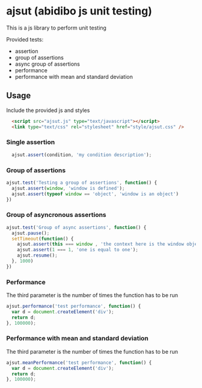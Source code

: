 ajsut (abidibo js unit testing)
===============================

This is a js library to perform unit testing

Provided tests:

- assertion
- group of assertions
- async group of assertions
- performance
- performance with mean and standard deviation

Usage
--------------------------------

Include the provided js and styles

```html
  <script src="ajsut.js" type="text/javascript"></script>   
  <link type="text/css" rel="stylesheet" href="style/ajsut.css" />
```

### Single assertion
```js
  ajsut.assert(condition, 'my condition description');
```

### Group of assertions

```js
ajsut.test('Testing a group of assertions', function() {
  ajsut.assert(window, 'window is defined');
  ajsut.assert(typeof window == 'object', 'window is an object')
})
```

### Group of asyncronous assertions
```js
ajsut.test('Group of async assertions', function() {
  ajsut.pause();
  setTimeout(function() {
    ajsut.assert(this === window , 'the context here is the window object');
    ajsut.assert(1 === 1, 'one is equal to one');
    ajsut.resume();
  }, 1000)
})
```

### Performance
The third parameter is the number of times the function has to be run

```js
ajsut.performance('test performance', function() {
  var d = document.createElement('div');
  return d;
}, 100000);
```

### Performance with mean and standard deviation
The third parameter is the number of times the function has to be run

```js
ajsut.meanPerformance('test performance', function() {
  var d = document.createElement('div');
  return d;
}, 100000);
```
